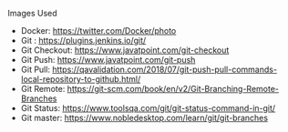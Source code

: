 Images Used
* Docker: 	https://twitter.com/Docker/photo
* Git : 	https://plugins.jenkins.io/git/
* Git Checkout: https://www.javatpoint.com/git-checkout
* Git Push:	https://www.javatpoint.com/git-push
* Git Pull: 	https://qavalidation.com/2018/07/git-push-pull-commands-local-repository-to-github.html/
* Git Remote: 	https://git-scm.com/book/en/v2/Git-Branching-Remote-Branches
* Git Status: 	https://www.toolsqa.com/git/git-status-command-in-git/
* Git master: 	https://www.nobledesktop.com/learn/git/git-branches